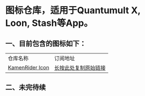 # 图标仓库，适用于Quantumult X, Loon, Stash等App。
## 一、目前包含的图标如下：
|     |     |
| --- | --- |
| 仓库名称 | 订阅地址 |
| [KamenRider Icon](https://github.com/iamhuangli/Icon/tree/main/KamenRider "https://github.com/iamhuangli/Icon/tree/main/KamenRider") | [长按此处复制原始链接](https://raw.githubusercontent.com/iamhuangli/Icon/main/Subscription/KamenRiderIcon.json "https://raw.githubusercontent.com/iamhuangli/Icon/main/Subscription/KamenRiderIcon.json") |
## 二、未完待续
